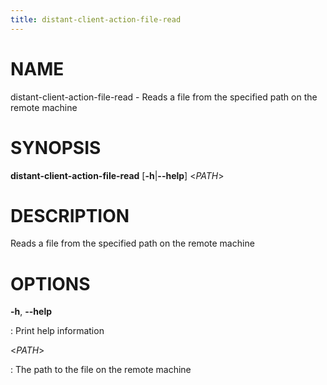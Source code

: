 ```yaml
---
title: distant-client-action-file-read
---
```


# NAME

distant-client-action-file-read - Reads a file from the specified path
on the remote machine

# SYNOPSIS

**distant-client-action-file-read** \[**-h**\|**\--help**\] \<*PATH*\>

# DESCRIPTION

Reads a file from the specified path on the remote machine

# OPTIONS

**-h**, **\--help**

:   Print help information

\<*PATH*\>

:   The path to the file on the remote machine
